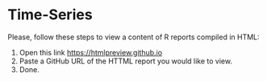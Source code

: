 # Time-Series
Please, follow these steps to view a content of R reports compiled in HTML: 
1. Open this link https://htmlpreview.github.io 
2. Paste a GitHub URL of the HTTML report you would like to view.  
3. Done.
